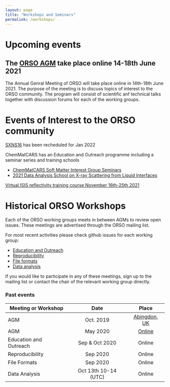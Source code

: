 ```yaml
---
layout: page
title: "Workshops and Seminars"
permalink: /workshops/
---
```


# Upcoming events

## The [ORSO AGM](./workshop_2021/) take place online 14-18th June 2021 

The Annual Genral Meeting of ORSO will take place online in 14th-18th June 2021. The purpose of the meeting is to discuss topics of interest to the ORSO community. The program will consist of scientific anf technical talks together with discussion forums for each of the working groups.


# Events of Interest to the ORSO community

[SXNS16](www.sxns16.org) has been recheduled for Jan 2022

ChemMatCARS has an Education and Outreach programme including a seminar series and training schools

- [ChemMatCARS Soft Matter Interest Group Seminars](https://chemmatcars.uchicago.edu/education-and-outreach/soft-matter-interest-group-seminar/)
- [2021 Data Analysis School on X-ray Scattering from Liquid Interfaces](https://chemmatcars.uchicago.edu/2021-data-analysis-school-liquid-interfaces/)

[Virtual ISIS reflectivity training course November 16th-25th 2021](https://docs.google.com/forms/d/e/1FAIpQLSdnolBndSAXMDEPJlqFhwK6b0F5d5Jb4bVpi0ll1L2UUPvqPw/viewform)



# Historical ORSO Workshops

Each of the ORSO working groups meets in between AGMs to review open issues. These meetings are advertised through the ORSO mailing list.

For most recent activities please check github issues for each working group:
- [Education and Outreach](https://github.com/reflectivity/edu_outreach/issues)
- [Reproducibility](https://github.com/reflectivity//reproducibility/issues)
- [File formats](https://github.com/reflectivity/file_format/issues)
- [Data analysis](https://github.com/reflectivity/analysis/issues)

If you would like to participate in any of these meetings, sign up to the mailing list or contact the chair of the relevant working group directly.

### Past events

| Meeting or Workshop |      Date      |  Place |
|----------|:-------------:|:------:|
| AGM | Oct. 2019 |  [Abingdon, UK](./workshop_2019/)|
| AGM | May 2020 |   [Online](./workshop_2020/)  |
| Education and Outreach | Sep & Oct 2020 | Online |
| Reproducibility | Sep 2020 | Online  |
| File Formats | Sep 2020 | Online |
|  Data Analysis | Oct 13th 10-14 (UTC) | Online | 


